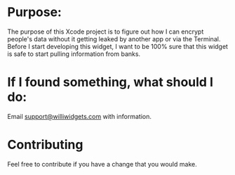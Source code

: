 # Purpose:
The purpose of this Xcode project is to figure out how I can encrypt people's data without it getting leaked by another app or via the Terminal. Before I start developing this widget, I want to be 100% sure that this widget is safe to start pulling information from banks.

# If I found something, what should I do:
Email support@williwidgets.com with information.

# Contributing
Feel free to contribute if you have a change that you would make.
